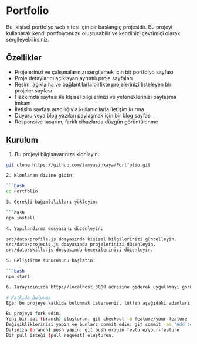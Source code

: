 # Portfolio

Bu, kişisel portfolyo web sitesi için bir başlangıç projesidir. Bu projeyi kullanarak kendi portfolyonuzu oluşturabilir ve kendinizi çevrimiçi olarak sergileyebilirsiniz.

## Özellikler

- Projelerinizi ve çalışmalarınızı sergilemek için bir portfolyo sayfası
- Proje detaylarını açıklayan ayrıntılı proje sayfaları
- Resim, açıklama ve bağlantılarla birlikte projelerinizi listeleyen bir projeler sayfası
- Hakkımda sayfası ile kişisel bilgilerinizi ve yeteneklerinizi paylaşma imkanı
- İletişim sayfası aracılığıyla kullanıcılarla iletişim kurma
- Duyuru veya blog yazıları paylaşmak için bir blog sayfası
- Responsive tasarım, farklı cihazlarda düzgün görüntülenme

## Kurulum

1. Bu projeyi bilgisayarınıza klonlayın:

```bash
git clone https://github.com/iamyasinkaya/Portfolio.git

2. Klonlanan dizine gidin:

```bash
cd Portfolio

3. Gerekli bağımlılıkları yükleyin:

```bash
npm install

4. Yapılandırma dosyasını düzenleyin:

src/data/profile.js dosyasında kişisel bilgilerinizi güncelleyin.
src/data/projects.js dosyasında projelerinizi düzenleyin.
src/data/skills.js dosyasında becerilerinizi düzenleyin.

5. Geliştirme sunucusunu başlatın:

```bash
npm start

6. Tarayıcınızda http://localhost:3000 adresine giderek uygulamayı görüntüleyin.

# Katkıda Bulunma
Eğer bu projeye katkıda bulunmak isterseniz, lütfen aşağıdaki adımları takip edin:

Bu projeyi fork edin.
Yeni bir dal (branch) oluşturun: git checkout -b feature/your-feature
Değişikliklerinizi yapın ve bunları commit edin: git commit -am 'Add some feature'
Dalınıza (branch) push yapın: git push origin feature/your-feature
Bir pull isteği (pull request) oluşturun.

